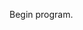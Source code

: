 Begin program.

<!---
reinhart-rebelroad/reinhart-rebelroad is a ✨ special ✨ repository because its `README.md` (this file) appears on your GitHub profile.
You can click the Preview link to take a look at your changes.
--->
